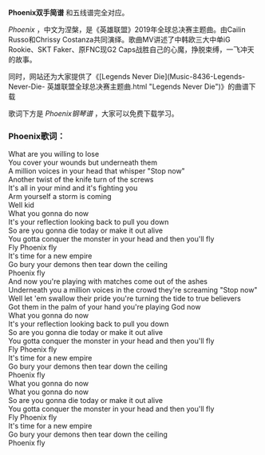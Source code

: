 

**Phoenix双手简谱** 和五线谱完全对应。

_Phoenix_ ，中文为涅槃，是《英雄联盟》2019年全球总决赛主题曲。由Cailin Russo和Chrissy
Costanza共同演绎。歌曲MV讲述了中韩欧三大中单iG Rookie、SKT Faker、原FNC现G2
Caps战胜自己的心魔，挣脱束缚，一飞冲天的故事。

同时，网站还为大家提供了《[Legends Never Die](Music-8436-Legends-Never-Die-
英雄联盟全球总决赛主题曲.html "Legends Never Die")》的曲谱下载

歌词下方是 _Phoenix钢琴谱_ ，大家可以免费下载学习。

### Phoenix歌词：

What are you willing to lose  
You cover your wounds but underneath them  
A million voices in your head that whisper "Stop now"  
Another twist of the knife turn of the screws  
It's all in your mind and it's fighting you  
Arm yourself a storm is coming  
Well kid  
What you gonna do now  
It's your reflection looking back to pull you down  
So are you gonna die today or make it out alive  
You gotta conquer the monster in your head and then you'll fly  
Fly Phoenix fly  
It's time for a new empire  
Go bury your demons then tear down the ceiling  
Phoenix fly  
And now you're playing with matches come out of the ashes  
Underneath you a million voices in the crowd they're screaming "Stop now"  
Well let 'em swallow their pride you're turning the tide to true believers  
Got them in the palm of your hand you're playing God now  
What you gonna do now  
It's your reflection looking back to pull you down  
So are you gonna die today or make it out alive  
You gotta conquer the monster in your head and then you'll fly  
Fly Phoenix fly  
It's time for a new empire  
Go bury your demons then tear down the ceiling  
Phoenix fly  
What you gonna do now  
What you gonna do now  
So are you gonna die today or make it out alive  
You gotta conquer the monster in your head and then you'll fly  
Fly Phoenix fly  
It's time for a new empire  
Go bury your demons then tear down the ceiling  
Phoenix fly

